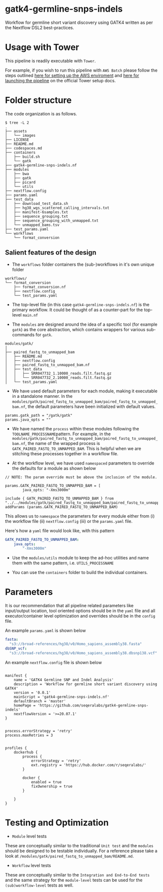 # gatk4-germline-snps-indels
Workflow for germline short variant discovery using GATK4 written as per the Nextflow DSL2 best-practices.


# Usage with Tower

This pipeline is readily executable with `Tower`. 

For example, if you wish to run this pipeline with `AWS Batch` please follow the steps outlined [here for setting up the AWS enviroment](https://help.tower.nf/docs/compute-envs/aws-batch/) and [here for launching the pipeline](https://help.tower.nf/docs/launch/overview/)  on the official Tower setup docs.



# Folder structure

The code organization is as follows.

```
$ tree -L 2
.
├── assets
│   └── images
├── LICENSE
├── README.md
├── codespaces.md
├── containers
│   ├── build.sh
│   └── gatk
├── gatk4-germline-snps-indels.nf
├── modules
│   ├── bwa
│   ├── gatk
│   ├── picard
│   └── utils
├── nextflow.config
├── params.yaml
├── test_data
│   ├── download_test_data.sh
│   ├── hg38_wgs_scattered_calling_intervals.txt
│   ├── manifest-6samples.txt
│   ├── sequence_grouping.txt
│   ├── sequence_grouping_with_unmapped.txt
│   └── unmapped_bams.tsv
├── test_params.yaml
└── workflows
    └── format_conversion

```

## Salient features of the design

- The `workflows` folder containers the (sub-)workflows in it's own unique folder

``` 
workflows/
└── format_conversion
    ├── format_conversion.nf
    ├── nextflow.config
    └── test_params.yaml
```

- The top-level file (in this case `gatk4-germline-snps-indels.nf`) is the primary workflow. It could be thought of as a counter-part for the top-level `main.nf`


- The `modules` are designed around the idea of a specific tool (for example `gatk`) as the core abstraction, which contains wrappers for various sub-commands for `gatk`.

``` 
modules/gatk/
│ 
├── paired_fastq_to_unmapped_bam
│   ├── README.md
│   ├── nextflow.config
│   ├── paired_fastq_to_unmapped_bam.nf
│   ├── test_data
│   │   ├── SRR047732_1.10000_reads.filt.fastq.gz
│   │   └── SRR047732_2.10000_reads.filt.fastq.gz
│   └── test_params.yaml
```


- We have used default parameters for each module, making it executable in a standalone manner. In the  `modules/gatk/paired_fastq_to_unmapped_bam/paired_fastq_to_unmapped_bam.nf`, the default parameters have been initialized with default values.

```
params.gatk_path = "/gatk/gatk"
params.java_opts = ""

```

- We have named the `process` within these modules following the `TOOLNAME_PROCESSNAME`pattern. For example, in the  `modules/gatk/paired_fastq_to_unmapped_bam/paired_fastq_to_unmapped_bam.nf`, the name of the wrapped process is `GATK_PAIRED_FASTQ_TO_UNMAPPED_BAM`. This is helpful when we are stitching these processes together in a workflow file.

- At the workflow level, we have used `namespaced` parameters to override the defaults for a module as shown below

```
// NOTE: The param override must be above the inclusion of the module.

params.GATK_PAIRED_FASTQ_TO_UNMAPPED_BAM = [
        java_opts: "-Xms3000m"

include { GATK_PAIRED_FASTQ_TO_UNMAPPED_BAM } from "../../modules/gatk/paired_fastq_to_unmapped_bam/paired_fastq_to_unmapped_bam.nf" addParams (params.GATK_PAIRED_FASTQ_TO_UNMAPPED_BAM)

```

This allows us to `namespace` the parameters for every module either from (i) the workflow file (ii) `nextflow.config` (iii) or the `params.yaml` file.

Here's how a `yaml` file would look like, with this pattern

``` yaml
GATK_PAIRED_FASTQ_TO_UNMAPPED_BAM:
    java_opts:
        "-Xms3000m"
```

- Use the `modules/utils` module to keep the ad-hoc utilities and name them with the same pattern, i.e. `UTILS_PROCESSNAME`

- You can use the `containers` folder to build the individual containers.

# Parameters

It is our recommendation that all pipeline related parameters like input/output location, tool oriented options should be in the `yaml` file and all executor/container level optimization and overrides should be in the `config` file.

An example `params.yaml` is shown below 


``` yaml
fasta:
  "s3://broad-references/hg38/v0/Homo_sapiens_assembly38.fasta"
dbSNP_vcf:
  "s3://broad-references/hg38/v0/Homo_sapiens_assembly38.dbsnp138.vcf"
```


An example `nextflow.config` file is shown below

``` nextflow

manifest {
    name = 'GATK4 Germline SNP and Indel Analysis'
    description = 'Workflow for germline short variant discovery using GATK4'
    version = '0.0.1'
    mainScript = 'gatk4-germline-snps-indels.nf'
    defaultBranch = 'master'
    homePage = 'https://github.com/seqeralabs/gatk4-germline-snps-indels'
    nextflowVersion = '>=20.07.1'
}


process.errorStrategy = 'retry'
process.maxRetries = 3


profiles {
    dockerhub {
        process {
            errorStrategy = 'retry'
            ext.registry = 'https://hub.docker.com/r/seqeralabs/'
        }

        docker {
            enabled = true
            fixOwnership = true
        }

    }
}
```


# Testing and Optimization

- `Module` level tests

These are conceptually similar to the traditional `Unit test` and the `modules` should be designed to be testable individually. For a reference please take a look at `/modules/gatk/paired_fastq_to_unmapped_bam/README.md`. 

- `Workflow` level tests

These are conceptually similar to the `Integration and End-to-End tests` and the same strategy for the `module-level` tests can be used for the `(sub)workflow-level` tests as well. 

